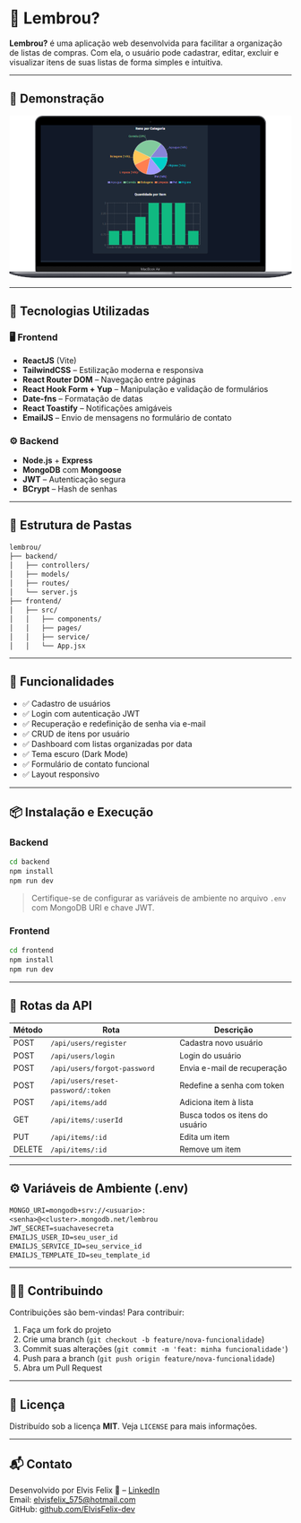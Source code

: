 # 🛒 Lembrou?

**Lembrou?** é uma aplicação web desenvolvida para facilitar a organização de listas de compras. Com ela, o usuário pode cadastrar, editar, excluir e visualizar itens de suas listas de forma simples e intuitiva.

---

## 📸 Demonstração

![Lembrou Dashboard Screenshot](./dashboard.png)

---

## 🚀 Tecnologias Utilizadas

### 🖥️ Frontend
- **ReactJS** (Vite)
- **TailwindCSS** – Estilização moderna e responsiva
- **React Router DOM** – Navegação entre páginas
- **React Hook Form + Yup** – Manipulação e validação de formulários
- **Date-fns** – Formatação de datas
- **React Toastify** – Notificações amigáveis
- **EmailJS** – Envio de mensagens no formulário de contato

### ⚙️ Backend
- **Node.js** + **Express**
- **MongoDB** com **Mongoose**
- **JWT** – Autenticação segura
- **BCrypt** – Hash de senhas

---

## 📂 Estrutura de Pastas

```
lembrou/
├── backend/
│   ├── controllers/
│   ├── models/
│   ├── routes/
│   └── server.js
├── frontend/
│   ├── src/
│   │   ├── components/
│   │   ├── pages/
│   │   ├── service/
│   │   └── App.jsx
```

---

## 🧪 Funcionalidades

- ✅ Cadastro de usuários
- ✅ Login com autenticação JWT
- ✅ Recuperação e redefinição de senha via e-mail
- ✅ CRUD de itens por usuário
- ✅ Dashboard com listas organizadas por data
- ✅ Tema escuro (Dark Mode)
- ✅ Formulário de contato funcional
- ✅ Layout responsivo

---

## 📦 Instalação e Execução

### Backend

```bash
cd backend
npm install
npm run dev
```

> Certifique-se de configurar as variáveis de ambiente no arquivo `.env` com MongoDB URI e chave JWT.

### Frontend

```bash
cd frontend
npm install
npm run dev
```

---

## 🔐 Rotas da API

| Método | Rota                          | Descrição                         |
|--------|-------------------------------|-----------------------------------|
| POST   | `/api/users/register`         | Cadastra novo usuário             |
| POST   | `/api/users/login`            | Login do usuário                  |
| POST   | `/api/users/forgot-password`  | Envia e-mail de recuperação       |
| POST   | `/api/users/reset-password/:token` | Redefine a senha com token  |
| POST   | `/api/items/add`              | Adiciona item à lista             |
| GET    | `/api/items/:userId`          | Busca todos os itens do usuário   |
| PUT    | `/api/items/:id`              | Edita um item                     |
| DELETE | `/api/items/:id`              | Remove um item                    |

---

## ⚙️ Variáveis de Ambiente (.env)

```env
MONGO_URI=mongodb+srv://<usuario>:<senha>@<cluster>.mongodb.net/lembrou
JWT_SECRET=suachavesecreta
EMAILJS_USER_ID=seu_user_id
EMAILJS_SERVICE_ID=seu_service_id
EMAILJS_TEMPLATE_ID=seu_template_id
```

---

## 🧑‍💻 Contribuindo

Contribuições são bem-vindas! Para contribuir:

1. Faça um fork do projeto
2. Crie uma branch (`git checkout -b feature/nova-funcionalidade`)
3. Commit suas alterações (`git commit -m 'feat: minha funcionalidade'`)
4. Push para a branch (`git push origin feature/nova-funcionalidade`)
5. Abra um Pull Request

---

## :memo: Licença 

Distribuído sob a licença **MIT**. Veja `LICENSE` para mais informações.

---

## 📬 Contato

Desenvolvido por Elvis Felix 🤍 – [LinkedIn](https://www.linkedin.com/in/elvis-felix)<br/>
Email: elvisfelix_575@hotmail.com <br/>
GitHub: [github.com/ElvisFelix-dev](https://github.com/ElvisFelix-dev)
